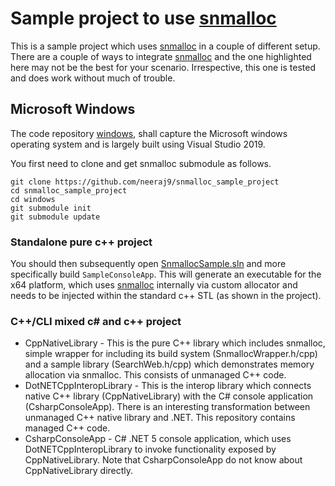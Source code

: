 # Sample project to use [snmalloc]

This is a sample project which uses [snmalloc] in a couple
of different setup. There are a couple of ways to
integrate [snmalloc] and the one highlighted here may not
be the best for your scenario. Irrespective, this one
is tested and does work without much of trouble.

## Microsoft Windows

The code repository [windows](./windows), shall capture
the Microsoft windows operating system and is largely
built using Visual Studio 2019.

You first need to clone and get snmalloc submodule
as follows.

```console
git clone https://github.com/neeraj9/snmalloc_sample_project
cd snmalloc_sample_project
cd windows
git submodule init
git submodule update
```

### Standalone pure c++ project

You should then subsequently open [SnmallocSample.sln](./windows/SnmallocSample.sln)
and more specifically build `SampleConsoleApp`. This will
generate an executable for the x64 platform, which uses
[snmalloc] internally via custom allocator and needs to be
injected within the standard c++ STL (as shown in the project).

### C++/CLI mixed c# and c++ project

* CppNativeLibrary - This is the pure C++ library which
  includes snmalloc, simple wrapper for including its build
  system (SnmallocWrapper.h/cpp) and a sample library
  (SearchWeb.h/cpp) which demonstrates memory allocation
  via snmalloc. This consists of unmanaged C++ code.
* DotNETCppInteropLibrary - This is the interop library which
  connects native C++ library (CppNativeLibrary) with the
  C# console application (CsharpConsoleApp). There is an
  interesting transformation between unmanaged C++ native
  library and .NET. This repository contains managed C++ code.
* CsharpConsoleApp - C# .NET 5 console application, which
  uses DotNETCppInteropLibrary to invoke functionality exposed
  by CppNativeLibrary. Note that CsharpConsoleApp do not
  know about CppNativeLibrary directly.

[snmalloc]: https://github.com/Microsoft/snmalloc
